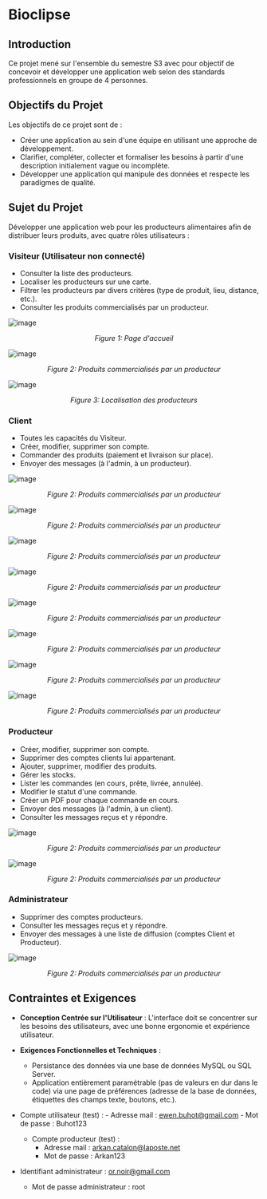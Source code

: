 # Bioclipse

## Introduction

Ce projet mené sur l'ensemble du semestre S3 avec pour objectif de concevoir et développer une application web selon des standards professionnels en groupe de 4 personnes. 

## Objectifs du Projet

Les objectifs de ce projet sont de :
- Créer une application au sein d'une équipe en utilisant une approche de développement.
- Clarifier, compléter, collecter et formaliser les besoins à partir d'une description initialement vague ou incomplète.
- Développer une application qui manipule des données et respecte les paradigmes de qualité.

## Sujet du Projet

Développer une application web pour les producteurs alimentaires afin de distribuer leurs produits, avec quatre rôles utilisateurs :

### Visiteur (Utilisateur non connecté)
- Consulter la liste des producteurs.
- Localiser les producteurs sur une carte.
- Filtrer les producteurs par divers critères (type de produit, lieu, distance, etc.).
- Consulter les produits commercialisés par un producteur.

![image](https://github.com/johannvig/Bioclipse/assets/102874093/65de7b51-97c7-42bf-bc4f-270714403c15)
<p align="center">
  <em>Figure 1: Page d'accueil</em>
</p>

![image](https://github.com/johannvig/Bioclipse/assets/102874093/575990bb-dbeb-4e1e-b523-a10f7fb1361c)
<p align="center">
  <em>Figure 2: Produits commercialisés par un producteur</em>
</p>

![image](https://github.com/johannvig/Bioclipse/assets/102874093/7c573d68-a27a-4990-a9dd-1501a5c50dbd)
<p align="center">
  <em>Figure 3: Localisation des producteurs</em>
</p>

### Client
- Toutes les capacités du Visiteur.
- Créer, modifier, supprimer son compte.
- Commander des produits (paiement et livraison sur place).
- Envoyer des messages (à l'admin, à un producteur).

![image](https://github.com/johannvig/Bioclipse/assets/102874093/fde8cf51-f326-40f5-a81e-0a996bc05e75)
<p align="center">
  <em>Figure 2: Produits commercialisés par un producteur</em>
</p>

![image](https://github.com/johannvig/Bioclipse/assets/102874093/d21e825d-64bc-4f2e-9219-ec4f216ca210)
<p align="center">
  <em>Figure 2: Produits commercialisés par un producteur</em>
</p>

![image](https://github.com/johannvig/Bioclipse/assets/102874093/b8239b86-8caf-40ef-8af4-f67771af9e75)
<p align="center">
  <em>Figure 2: Produits commercialisés par un producteur</em>
</p>

![image](https://github.com/johannvig/Bioclipse/assets/102874093/d781b4b8-4eda-49cd-a804-f17eefab75a2)
<p align="center">
  <em>Figure 2: Produits commercialisés par un producteur</em>
</p>

![image](https://github.com/johannvig/Bioclipse/assets/102874093/94c21f2d-001b-45d3-b883-da8317d11f9a)
<p align="center">
  <em>Figure 2: Produits commercialisés par un producteur</em>
</p>

![image](https://github.com/johannvig/Bioclipse/assets/102874093/ac83812a-2c72-49cd-ace3-b5524fd065d4)
<p align="center">
  <em>Figure 2: Produits commercialisés par un producteur</em>
</p>

![image](https://github.com/johannvig/Bioclipse/assets/102874093/4f906832-3890-426c-9bdc-f9e9db7c89a8)
<p align="center">
  <em>Figure 2: Produits commercialisés par un producteur</em>
</p>

![image](https://github.com/johannvig/Bioclipse/assets/102874093/6ee63ac6-4e54-4430-bfd2-141ddb6884e6)
<p align="center">
  <em>Figure 2: Produits commercialisés par un producteur</em>
</p>

### Producteur
- Créer, modifier, supprimer son compte.
- Supprimer des comptes clients lui appartenant.
- Ajouter, supprimer, modifier des produits.
- Gérer les stocks.
- Lister les commandes (en cours, prête, livrée, annulée).
- Modifier le statut d'une commande.
- Créer un PDF pour chaque commande en cours.
- Envoyer des messages (à l'admin, à un client).
- Consulter les messages reçus et y répondre.

![image](https://github.com/johannvig/Bioclipse/assets/102874093/cb41812f-e267-4a0a-aa48-b7c9d9e0e003)
<p align="center">
  <em>Figure 2: Produits commercialisés par un producteur</em>
</p>

![image](https://github.com/johannvig/Bioclipse/assets/102874093/c8b16127-b2ef-4136-b14c-b2cfd4ee669d)
<p align="center">
  <em>Figure 2: Produits commercialisés par un producteur</em>
</p>



### Administrateur
- Supprimer des comptes producteurs.
- Consulter les messages reçus et y répondre.
- Envoyer des messages à une liste de diffusion (comptes Client et Producteur).

![image](https://github.com/johannvig/Bioclipse/assets/102874093/7943aeec-b9f7-445d-bb48-9935e725fe82)
<p align="center">
  <em>Figure 2: Produits commercialisés par un producteur</em>
</p>

## Contraintes et Exigences

- **Conception Centrée sur l'Utilisateur** : L'interface doit se concentrer sur les besoins des utilisateurs, avec une bonne ergonomie et expérience utilisateur.
- **Exigences Fonctionnelles et Techniques** :
  - Persistance des données via une base de données MySQL ou SQL Server.
  - Application entièrement paramétrable (pas de valeurs en dur dans le code) via une page de préférences (adresse de la base de données, étiquettes des champs texte, boutons, etc.).


- Compte utilisateur (test) :
		- Adresse mail : ewen.buhot@gmail.com
		- Mot de passe : Buhot123

   - Compte producteur (test) :
		- Adresse mail : arkan.catalon@laposte.net
		- Mot de passe : Arkan123
 - Identifiant administrateur : or.noir@gmail.com 
   - Mot de passe administrateur : root
